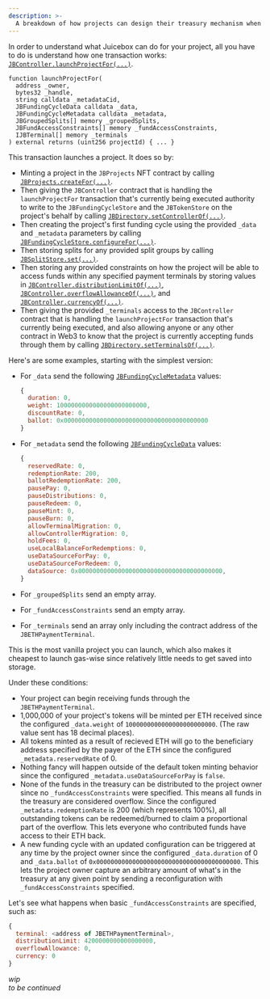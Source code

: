 ```yaml
---
description: >-
  A breakdown of how projects can design their treasury mechanism when building on the juicebox protocol. 
---
```


In order to understand what Juicebox can do for your project, all you have to do is understand how one transaction works: [`JBController.launchProjectFor(...)`](../specifications/contracts/or-controllers/jbcontroller/write/launchprojectfor.md).

```solidity
function launchProjectFor(
  address _owner,
  bytes32 _handle,
  string calldata _metadataCid,
  JBFundingCycleData calldata _data,
  JBFundingCycleMetadata calldata _metadata,
  JBGroupedSplits[] memory _groupedSplits,
  JBFundAccessConstraints[] memory _fundAccessConstraints,
  IJBTerminal[] memory _terminals
) external returns (uint256 projectId) { ... }
```

This transaction launches a project. It does so by:
* Minting a project in the `JBProjects` NFT contract by calling [`JBProjects.createFor(...)`](../specifications/contracts/jbprojects/write/createfor.md). 
* Then giving the `JBController` contract that is handling the `launchProjectFor` transaction that's currently being executed authority to write to the `JBFundingCycleStore` and the `JBTokenStore` on the project's behalf by calling [`JBDirectory.setControllerOf(...)`](../specifications/contracts/jbdirectory/write/setcontrollerof.md). 
* Then creating the project's first funding cycle using the provided `_data` and `_metadata` parameters by calling [`JBFundingCycleStore.configureFor(...)`](../specifications/contracts/jbfundingcyclestore/write/configurefor.md).
* Then storing splits for any provided split groups by calling [`JBSplitStore.set(...)`](../specifications/contracts/jbsplitsstore/write/set.md).
* Then storing any provided constraints on how the project will be able to access funds within any specified payment terminals by storing values in [`JBController.distributionLimitOf(...)`](../specifications/contracts/or-controllers/jbcontroller/properties/distributionlimitof.md), [`JBController.overflowAllowanceOf(...)`](../specifications/contracts/or-controllers/jbcontroller/properties/overflowallowanceof.md), and [`JBController.currencyOf(...)`](../specifications/contracts/or-controllers/jbcontroller/properties/currencyof.md).
* Then giving the provided `_terminals` access to the `JBController` contract that is handling the `launchProjectFor` transaction that's currently being executed, and also allowing anyone or any other contract in Web3 to know that the project is currently accepting funds through them by calling [`JBDirectory.setTerminalsOf(...)`](../specifications/contracts/jbdirectory/write/setterminalsof.md). 

Here's are some examples, starting with the simplest version:

* For `_data` send the following [`JBFundingCycleMetadata`](../specifications/data-structures/jbfundingcyclemetadata.md) values:

  ```javascript
  {
    duration: 0,
    weight: 1000000000000000000000000,
    discountRate: 0,
    ballot: 0x0000000000000000000000000000000000000000
  }
  ```

* For `_metadata` send the following [`JBFundingCycleData`](../specifications/data-structures/jbfundingcycledata.md) values:

  ```javascript
  {
    reservedRate: 0,
    redemptionRate: 200,
    ballotRedemptionRate: 200,
    pausePay: 0, 
    pauseDistributions: 0, 
    pauseRedeem: 0, 
    pauseMint: 0, 
    pauseBurn: 0, 
    allowTerminalMigration: 0, 
    allowControllerMigration: 0, 
    holdFees: 0, 
    useLocalBalanceForRedemptions: 0,
    useDataSourceForPay: 0, 
    useDataSourceForRedeem: 0, 
    dataSource: 0x0000000000000000000000000000000000000000, 
  }
  ```
* For `_groupedSplits` send an empty array.
* For `_fundAccessConstraints` send an empty array.
* For `_terminals` send an array only including the contract address of the `JBETHPaymentTerminal`.
 
This is the most vanilla project you can launch, which also makes it cheapest to launch gas-wise since relatively little needs to get saved into storage.

Under these conditions:
* Your project can begin receiving funds through the `JBETHPaymentTerminal`.
* 1,000,000 of your project's tokens will be minted per ETH received since the configured `_data.weight` of `1000000000000000000000000`. (The raw value sent has 18 decimal places).
* All tokens minted as a result of recieved ETH will go to the beneficiary address specified by the payer of the ETH since the configured `_metadata.reservedRate` of 0.
* Nothing fancy will happen outside of the default token minting behavior since the configured `_metadata.useDataSourceForPay` is `false`. 
* None of the funds in the treasury can be distributed to the project owner since no `_fundAccessConstraints` were specified. This means all funds in the treasury are considered overflow. Since the configured `_metadata.redemptionRate` is 200 (which represents 100%), all outstanding tokens can be redeemed/burned to claim a proportional part of the overflow. This lets everyone who contributed funds have access to their ETH back.
* A new funding cycle with an updated configuration can be triggered at any time by the project owner since the configured `_data.duration` of 0 and `_data.ballot` of `0x0000000000000000000000000000000000000000`. This lets the project owner capture an arbitrary amount of what's in the treasury at any given point by sending a reconfiguration with `_fundAccessConstraints` specified.

Let's see what happens when basic `_fundAccessConstraints` are specified, such as:

```javascript
{
  terminal: <address of JBETHPaymentTerminal>,
  distributionLimit: 4200000000000000000,
  overflowAllowance: 0,
  currency: 0
}
```

_wip_\
_to be continued_
